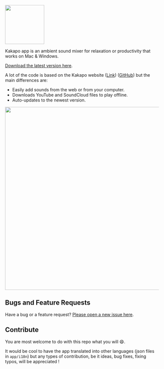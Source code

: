 <img alignt="right" src="http://www.kakapo.co/icons/social/kakapo.png" width="128" height="128" />

Kakapo app is an ambient sound mixer for relaxation or productivity that works on Mac & Windows.

[Download the latest version here](https://github.com/bluedaniel/Kakapo-app/releases).

A lot of the code is based on the Kakapo website ([Link](http://kakapo.co)) ([GitHub](https://github.com/bluedaniel/Kakapo-web/)) but the main differences are:

- Easily add sounds from the web or from your computer.
- Downloads YouTube and SoundCloud files to play offline.
- Auto-updates to the newest version.

<img src="http://www.kakapo.co/images/kakapo-app-screenshot.png" width="728" height="600" />

## Bugs and Feature Requests

Have a bug or a feature request? [Please open a new issue here](https://github.com/bluedaniel/Kakapo-app/issues/new).

## Contribute
You are most welcome to do with this repo what you will :smile:.

It would be cool to have the app translated into other languages (json files in `app/i18n`) but any types of contribution, be it ideas, bug fixes, fixing typos, will be appreciated !
